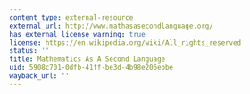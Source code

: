 ```yaml
---
content_type: external-resource
external_url: http://www.mathasasecondlanguage.org/
has_external_license_warning: true
license: https://en.wikipedia.org/wiki/All_rights_reserved
status: ''
title: Mathematics As A Second Language
uid: 5908c701-0dfb-41ff-be3d-4b98e206ebbe
wayback_url: ''
---
```

